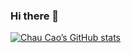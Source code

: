 ### Hi there 👋

[![Chau Cao’s GitHub stats](https://github-readme-stats.vercel.app/api?username=ChauCM)](https://github.com/anuraghazra/github-readme-stats)

<!--
**ChauCM/ChauCM** is a ✨ _special_ ✨ repository because its `README.md` (this file) appears on your GitHub profile.

Here are some ideas to get you started:

- 🔭 I’m currently working on ...
- 🌱 I’m currently learning ...
- 👯 I’m looking to collaborate on ...
- 🤔 I’m looking for help with ...
- 💬 Ask me about ...
- 📫 How to reach me: ...
- 😄 Pronouns: ...
- ⚡ Fun fact: ...
-->
